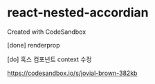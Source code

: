 # react-nested-accordian
Created with CodeSandbox

[done] renderprop

[do] 훅스 컴포넌트 context 수정

https://codesandbox.io/s/jovial-brown-382kb
